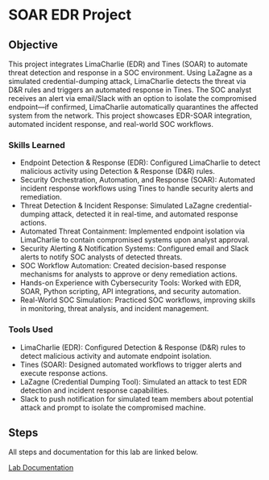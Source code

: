 # SOAR EDR Project

## Objective

This project integrates LimaCharlie (EDR) and Tines (SOAR) to automate threat detection and response in a SOC environment. Using LaZagne as a simulated credential-dumping attack, LimaCharlie detects the threat via D&R rules and triggers an automated response in Tines. The SOC analyst receives an alert via email/Slack with an option to isolate the compromised endpoint—if confirmed, LimaCharlie automatically quarantines the affected system from the network. This project showcases EDR-SOAR integration, automated incident response, and real-world SOC workflows.

### Skills Learned

- Endpoint Detection & Response (EDR): Configured LimaCharlie to detect malicious activity using Detection & Response (D&R) rules.
- Security Orchestration, Automation, and Response (SOAR): Automated incident response workflows using Tines to handle security alerts and remediation.
- Threat Detection & Incident Response: Simulated LaZagne credential-dumping attack, detected it in real-time, and automated response actions.
- Automated Threat Containment: Implemented endpoint isolation via LimaCharlie to contain compromised systems upon analyst approval.
- Security Alerting & Notification Systems: Configured email and Slack alerts to notify SOC analysts of detected threats.
- SOC Workflow Automation: Created decision-based response mechanisms for analysts to approve or deny remediation actions.
- Hands-on Experience with Cybersecurity Tools: Worked with EDR, SOAR, Python scripting, API integrations, and security automation.
- Real-World SOC Simulation: Practiced SOC workflows, improving skills in monitoring, threat analysis, and incident management.

### Tools Used

- LimaCharlie (EDR): Configured Detection & Response (D&R) rules to detect malicious activity and automate endpoint isolation.
- Tines (SOAR): Designed automated workflows to trigger alerts and execute response actions.
- LaZagne (Credential Dumping Tool): Simulated an attack to test EDR detection and incident response capabilities.
- Slack to push notification for simulated team members about potential attack and prompt to isolate the compromised machine. 

## Steps

All steps and documentation for this lab are linked below.

<a href="https://github.com/hameetbenipal/Active-Directory-Project/blob/main/AD%20Project%20Documentation.pdf">Lab Documentation</a>
